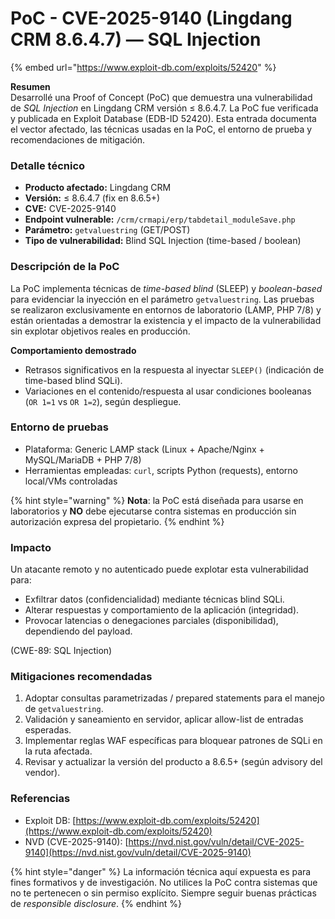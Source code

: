 # PoC - CVE-2025-9140 (Lingdang CRM 8.6.4.7) — SQL Injection

{% embed url="https://www.exploit-db.com/exploits/52420" %}

**Resumen**\
Desarrollé una Proof of Concept (PoC) que demuestra una vulnerabilidad de _SQL Injection_ en Lingdang CRM versión ≤ 8.6.4.7. La PoC fue verificada y publicada en Exploit Database (EDB-ID 52420). Esta entrada documenta el vector afectado, las técnicas usadas en la PoC, el entorno de prueba y recomendaciones de mitigación.

### Detalle técnico

* **Producto afectado:** Lingdang CRM
* **Versión:** ≤ 8.6.4.7 (fix en 8.6.5+)
* **CVE:** CVE-2025-9140
* **Endpoint vulnerable:** `/crm/crmapi/erp/tabdetail_moduleSave.php`
* **Parámetro:** `getvaluestring` (GET/POST)
* **Tipo de vulnerabilidad:** Blind SQL Injection (time-based / boolean)

### Descripción de la PoC

La PoC implementa técnicas de _time-based blind_ (SLEEP) y _boolean-based_ para evidenciar la inyección en el parámetro `getvaluestring`. Las pruebas se realizaron exclusivamente en entornos de laboratorio (LAMP, PHP 7/8) y están orientadas a demostrar la existencia y el impacto de la vulnerabilidad sin explotar objetivos reales en producción.

**Comportamiento demostrado**

* Retrasos significativos en la respuesta al inyectar `SLEEP()` (indicación de time-based blind SQLi).
* Variaciones en el contenido/respuesta al usar condiciones booleanas (`OR 1=1` vs `OR 1=2`), según despliegue.

### Entorno de pruebas

* Plataforma: Generic LAMP stack (Linux + Apache/Nginx + MySQL/MariaDB + PHP 7/8)
* Herramientas empleadas: `curl`, scripts Python (requests), entorno local/VMs controladas

{% hint style="warning" %}
**Nota**: la PoC está diseñada para usarse en laboratorios y **NO** debe ejecutarse contra sistemas en producción sin autorización expresa del propietario.
{% endhint %}

### Impacto

Un atacante remoto y no autenticado puede explotar esta vulnerabilidad para:

* Exfiltrar datos (confidencialidad) mediante técnicas blind SQLi.
* Alterar respuestas y comportamiento de la aplicación (integridad).
* Provocar latencias o denegaciones parciales (disponibilidad), dependiendo del payload.

(CWE-89: SQL Injection)

### Mitigaciones recomendadas

1. Adoptar consultas parametrizadas / prepared statements para el manejo de `getvaluestring`.
2. Validación y saneamiento en servidor, aplicar allow-list de entradas esperadas.
3. Implementar reglas WAF específicas para bloquear patrones de SQLi en la ruta afectada.
4. Revisar y actualizar la versión del producto a 8.6.5+ (según advisory del vendor).

### Referencias

* Exploit DB: [https://www.exploit-db.com/exploits/52420](https://www.exploit-db.com/exploits/52420)
* NVD (CVE-2025-9140): [https://nvd.nist.gov/vuln/detail/CVE-2025-9140](https://nvd.nist.gov/vuln/detail/CVE-2025-9140)

{% hint style="danger" %}
La información técnica aquí expuesta es para fines formativos y de investigación. No utilices la PoC contra sistemas que no te pertenecen o sin permiso explícito. Siempre seguir buenas prácticas de _responsible disclosure_.
{% endhint %}
